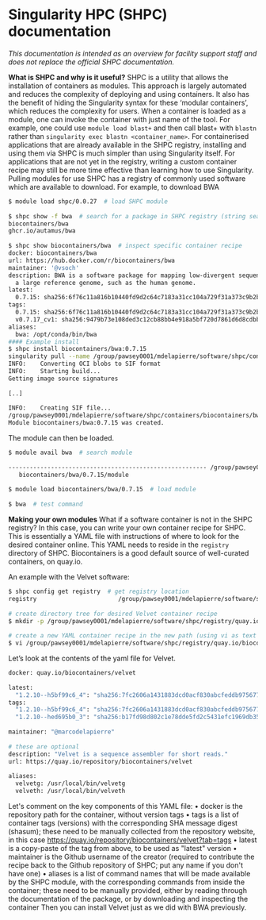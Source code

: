 # Singularity HPC (SHPC) documentation
_This documentation is intended as an overview for facility support staff and does not replace the official SHPC documentation._

**What is SHPC and why is it useful?**
SHPC is a utility that allows the installation of containers as modules. This approach is largely automated and reduces the complexity of deploying and using containers. It also has the benefit of hiding the Singularity syntax for these ‘modular containers’, which reduces the complexity for users. 
When a container is loaded as a module, one can invoke the container with just name of the tool. For example, one could use `module load blast+` and then call blast+ with `blastn` rather than `singularity exec blastn <container_name>`.
For containerised applications that are already available in the SHPC registry, installing and using them via SHPC is much simpler than using Singularity itself. For applications that are not yet in the registry, writing a custom container recipe may still be more time effective than learning how to use Singularity.
Pulling modules for use
SHPC has a registry of commonly used software which are available to download. For example, to download BWA

```bash
$ module load shpc/0.0.27  # load SHPC module
 
$ shpc show -f bwa  # search for a package in SHPC registry (string search)
biocontainers/bwa
ghcr.io/autamus/bwa
 
$ shpc show biocontainers/bwa  # inspect specific container recipe
docker: biocontainers/bwa
url: https://hub.docker.com/r/biocontainers/bwa
maintainer: '@vsoch'
description: BWA is a software package for mapping low-divergent sequences against
  a large reference genome, such as the human genome.
latest:
  0.7.15: sha256:6f76c11a816b10440fd9d2c64c7183a31cc104a729f31a373c9b2b068138305e
tags:
  0.7.15: sha256:6f76c11a816b10440fd9d2c64c7183a31cc104a729f31a373c9b2b068138305e
  v0.7.17_cv1: sha256:9479b73e108ded3c12cb88bb4e918a5bf720d7861d6d8cdbb46d78a972b6ff1b
aliases:
  bwa: /opt/conda/bin/bwa
#### Example install
$ shpc install biocontainers/bwa:0.7.15
singularity pull --name /group/pawsey0001/mdelapierre/software/shpc/containers/biocontainers/bwa/0.7.15/biocontainers-bwa-0.7.15-sha256:6f76c11a816b10440fd9d2c64c7183a31cc104a729f31a373c9b2b068138305e.sif docker://biocontainers/bwa@sha256:6f76c11a816b10440fd9d2c64c7183a31cc104a729f31a373c9b2b068138305e
INFO:    Converting OCI blobs to SIF format
INFO:    Starting build...
Getting image source signatures
 
[..]
 
INFO:    Creating SIF file...
/group/pawsey0001/mdelapierre/software/shpc/containers/biocontainers/bwa/0.7.15/biocontainers-bwa-0.7.15-sha256:6f76c11a816b10440fd9d2c64c7183a31cc104a729f31a373c9b2b068138305e.sif
Module biocontainers/bwa:0.7.15 was created.
```

The module can then be loaded. 

```bash
$ module avail bwa  # search module
 
-------------------------------------------------------- /group/pawsey0001/mdelapierre/software/shpc/modules ---------------------------------------------------------
   biocontainers/bwa/0.7.15/module
 
$ module load biocontainers/bwa/0.7.15  # load module
 
$ bwa  # test command
```


**Making your own modules**
What if a software container is not in the SHPC registry? In this case, you can write your own container recipe for SHPC. This is essentially a YAML file with instructions of where to look for the desired container online. This YAML needs to reside in the `registry` directory of SHPC. Biocontainers is a good default source of well-curated containers, on quay.io. 

An example with the Velvet software:

```bash
$ shpc config get registry  # get registry location
registry                       /group/pawsey0001/mdelapierre/software/shpc/registry
 
# create directory tree for desired Velvet container recipe
$ mkdir -p /group/pawsey0001/mdelapierre/software/shpc/registry/quay.io/biocontainers/velvet
 
# create a new YAML container recipe in the new path (using vi as text editor here)
$ vi /group/pawsey0001/mdelapierre/software/shpc/registry/quay.io/biocontainers/velvet/container.yaml
```

Let’s look at the contents of the yaml file for Velvet.

```bash
docker: quay.io/biocontainers/velvet
 
latest:
  "1.2.10--h5bf99c6_4": "sha256:7fc2606a1431883dcd0acf830abcfeddb975677733d110a085da0f07782f5a27"
tags:
  "1.2.10--h5bf99c6_4": "sha256:7fc2606a1431883dcd0acf830abcfeddb975677733d110a085da0f07782f5a27"
  "1.2.10--hed695b0_3": "sha256:b17fd98d802c1e78dde5fd2c5431efc1969db35a279f3a5ca7afcb46efc66e4a"
 
maintainer: "@marcodelapierre"
 
# these are optional
description: "Velvet is a sequence assembler for short reads."
url: https://quay.io/repository/biocontainers/velvet
 
aliases:
  velvetg: /usr/local/bin/velvetg
  velveth: /usr/local/bin/velveth
```

Let's comment on the key components of this YAML file:
•	docker is the repository path for the container, without version tags
•	tags is a list of container tags (versions) with the corresponding SHA message digest (shasum); these need to be manually collected from the repository website, in this case https://quay.io/repository/biocontainers/velvet?tab=tags 
•	latest is a copy-paste of the tag from above, to be used as "latest" version
•	maintainer is the Github username of the creator (required to contribute the recipe back to the Github repository of SHPC; put any name if you don't have one)
•	aliases is a list of command names that will be made available by the SHPC module, with the corresponding commands from inside the container; these need to be manually provided, either by reading through the documentation of the package, or by downloading and inspecting the container
Then you can install Velvet just as we did with BWA previously. 

